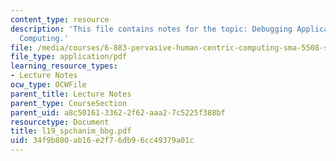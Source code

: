 ```yaml
---
content_type: resource
description: 'This file contains notes for the topic: Debugging Applications in Pervasive
  Computing.'
file: /media/courses/6-883-pervasive-human-centric-computing-sma-5508-spring-2006/34f9b800ab16e2f76db96cc49379a01c_l19_spchanim_bbg.pdf
file_type: application/pdf
learning_resource_types:
- Lecture Notes
ocw_type: OCWFile
parent_title: Lecture Notes
parent_type: CourseSection
parent_uid: a8c50161-3362-2f62-aaa2-7c5225f388bf
resourcetype: Document
title: l19_spchanim_bbg.pdf
uid: 34f9b800-ab16-e2f7-6db9-6cc49379a01c
---
```

